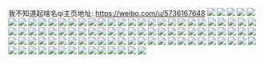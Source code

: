 我不知道起啥名qi主页地址: https://weibo.com/u/5736167648 
![](https://wx4.sinaimg.cn/mw2000/006gcnf2ly1h9ey1ebqqrj30zg1ba433.jpg) 
![](https://wx4.sinaimg.cn/mw2000/006gcnf2ly1h9dwg9ijk2j30ku0kuwh3.jpg) 
![](https://wx4.sinaimg.cn/mw2000/006gcnf2ly1h9dwg4bibxj30ku0ku76v.jpg) 
![](https://wx4.sinaimg.cn/mw2000/006gcnf2ly1h8uiman8aqj31j02pse75.jpg) 
![](https://wx4.sinaimg.cn/mw2000/006gcnf2ly1h8s6ixhcyyj31j02ps1kx.jpg) 
![](https://wx4.sinaimg.cn/mw2000/006gcnf2ly1h8s6iy1en3j31j02ps1kx.jpg) 
![](https://wx4.sinaimg.cn/mw2000/006gcnf2ly1h8s6iyj5xlj31j02ps1kx.jpg) 
![](https://wx4.sinaimg.cn/mw2000/006gcnf2ly1h6448e0y42j31yc0wi4qp.jpg) 
![](https://wx4.sinaimg.cn/mw2000/006gcnf2ly1h6448faeulj31yc0wib29.jpg) 
![](https://wx4.sinaimg.cn/mw2000/006gcnf2ly1h3cxg6tfzgj31ak0u0n7e.jpg) 
![](https://wx4.sinaimg.cn/mw2000/006gcnf2ly1h3cxg6cp1hj30u0140dnt.jpg) 
![](https://wx4.sinaimg.cn/mw2000/006gcnf2ly1h3cxg76am0j314w0thqbx.jpg) 
![](https://wx4.sinaimg.cn/mw2000/006gcnf2ly1gywoj75lt5j30u0140449.jpg) 
![](https://wx4.sinaimg.cn/mw2000/006gcnf2ly1gxnvnqaqs9j30ku0wsjwv.jpg) 
![](https://wx4.sinaimg.cn/mw2000/006gcnf2ly1gxnvnqdmzaj30ku0wswk9.jpg) 
![](https://wx4.sinaimg.cn/mw2000/006gcnf2ly1gxnvnqj48vj30ku0wsdl0.jpg) 
![](https://wx4.sinaimg.cn/mw2000/006gcnf2ly1gxnvnq1skwj30ku0ws42s.jpg) 
![](https://wx4.sinaimg.cn/mw2000/006gcnf2ly1guok2vg8v0j60u01t0gnq02.jpg) 
![](https://wx4.sinaimg.cn/mw2000/006gcnf2ly1gubndsmwqej61400u044p02.jpg) 
![](https://wx4.sinaimg.cn/mw2000/006gcnf2ly1gubndu0txxj61400u0q8v02.jpg) 
![](https://wx4.sinaimg.cn/mw2000/006gcnf2ly1gubndw45gvj61400u0qb302.jpg) 
![](https://wx4.sinaimg.cn/mw2000/006gcnf2ly1gubndx1crcj61400u0jvm02.jpg) 
![](https://wx4.sinaimg.cn/mw2000/006gcnf2ly1gubnghu98bj60u0140aeo02.jpg) 
![](https://wx4.sinaimg.cn/mw2000/006gcnf2ly1gubnhm7w15j61400u0gq402.jpg) 
![](https://wx4.sinaimg.cn/mw2000/006gcnf2ly1gubngif743j617q0u076v02.jpg) 
![](https://wx4.sinaimg.cn/mw2000/006gcnf2ly1gu2iaogfbzj60u014077e02.jpg) 
![](https://wx4.sinaimg.cn/mw2000/006gcnf2ly1gtl8x6q61lj61t00u0gri02.jpg) 
![](https://wx4.sinaimg.cn/mw2000/006gcnf2ly1gtl8x74jy2j31t00u0tf7.jpg) 
![](https://wx4.sinaimg.cn/mw2000/006gcnf2ly1gtl8x7k0unj61t00u0n4402.jpg) 
![](https://wx4.sinaimg.cn/mw2000/006gcnf2ly1gt3zvriyr5j31t00u0qac.jpg) 
![](https://wx4.sinaimg.cn/mw2000/006gcnf2ly1gsfd3myqysj31t00u0qe0.jpg) 
![](https://wx4.sinaimg.cn/mw2000/006gcnf2ly1gscwzmbsdgj31t00u00wl.jpg) 
![](https://wx4.sinaimg.cn/mw2000/006gcnf2ly1gscwzmpgz5j31t00u0gt8.jpg) 
![](https://wx4.sinaimg.cn/mw2000/006gcnf2ly1gruw16f3puj31t00u0ag8.jpg) 
![](https://wx4.sinaimg.cn/mw2000/006gcnf2ly1gruw16pk0gj31t00u0q6i.jpg) 
![](https://wx4.sinaimg.cn/mw2000/006gcnf2ly1gruw170rt1j31t00u010j.jpg) 
![](https://wx4.sinaimg.cn/mw2000/006gcnf2ly1grr3ngahjbj31t00u0qas.jpg) 
![](https://wx4.sinaimg.cn/mw2000/006gcnf2ly1grp6asfbjdj31t00u0aex.jpg) 
![](https://wx4.sinaimg.cn/mw2000/006gcnf2ly1grp6ass49bj31t00u0adr.jpg) 
![](https://wx4.sinaimg.cn/mw2000/006gcnf2ly1griq38rm39j30u0140drv.jpg) 
![](https://wx4.sinaimg.cn/mw2000/006gcnf2ly1gqcgiicwwej31t00u0thg.jpg) 
![](https://wx4.sinaimg.cn/mw2000/006gcnf2ly1gqcgiiqebej31t00u0ae2.jpg) 
![](https://wx4.sinaimg.cn/mw2000/006gcnf2ly1gq512zt47nj30uu0u0adt.jpg) 
![](https://wx4.sinaimg.cn/mw2000/006gcnf2ly1got3altq31j30u0140dmg.jpg) 
![](https://wx4.sinaimg.cn/mw2000/006gcnf2ly1goqfzos4znj31400u0grn.jpg) 
![](https://wx4.sinaimg.cn/mw2000/006gcnf2ly1goqfzpcuntj31400u010s.jpg) 
![](https://wx4.sinaimg.cn/mw2000/006gcnf2ly1gokp5nfdpej31400u0aig.jpg) 
![](https://wx4.sinaimg.cn/mw2000/006gcnf2ly1gokp5nu55lj30u00mkmy7.jpg) 
![](https://wx4.sinaimg.cn/mw2000/006gcnf2ly1gokp5otm22j31400u0dma.jpg) 
![](https://wx4.sinaimg.cn/mw2000/006gcnf2ly1gokp5pmv9kj31400u079s.jpg) 
![](https://wx4.sinaimg.cn/mw2000/006gcnf2ly1gokp5qcq0dj31hc0onthh.jpg) 
![](https://wx4.sinaimg.cn/mw2000/006gcnf2ly1gokp5r1b3rj30u0140k3d.jpg) 
![](https://wx4.sinaimg.cn/mw2000/006gcnf2ly1gokp5rj8lfj31400u0q9e.jpg) 
![](https://wx4.sinaimg.cn/mw2000/006gcnf2ly1gokp5q23vqj31400u075c.jpg) 
![](https://wx4.sinaimg.cn/mw2000/006gcnf2ly1gokp5s6ekgj31400u0tf6.jpg) 
![](https://wx4.sinaimg.cn/mw2000/006gcnf2ly1goikcn5q3rj30u0140wpr.jpg) 
![](https://wx4.sinaimg.cn/mw2000/006gcnf2ly1godgzn5dslj31t00u0jwn.jpg) 
![](https://wx4.sinaimg.cn/mw2000/006gcnf2ly1godgzoggdrj31t00u0jz4.jpg) 
![](https://wx4.sinaimg.cn/mw2000/006gcnf2ly1gnn7ck67l0j30iq0uwh74.jpg) 
![](https://wx4.sinaimg.cn/mw2000/006gcnf2ly1gnn7ckllwkj30ja0eztjr.jpg) 
![](https://wx4.sinaimg.cn/mw2000/006gcnf2ly1gnn7cl1lq6j30kl0i44di.jpg) 
![](https://wx4.sinaimg.cn/mw2000/006gcnf2ly1gnn7cm3cncj30lk1504qp.jpg) 
![](https://wx4.sinaimg.cn/mw2000/006gcnf2ly1glupseba8zj30u01t0n3x.jpg) 
![](https://wx4.sinaimg.cn/mw2000/006gcnf2ly1gluprz4c3dj31400u0aig.jpg) 
![](https://wx4.sinaimg.cn/mw2000/006gcnf2ly1glu2nhrqtkj31hc0onai1.jpg) 
![](https://wx4.sinaimg.cn/mw2000/006gcnf2ly1glu2ni9780j30u0140djw.jpg) 
![](https://wx4.sinaimg.cn/mw2000/006gcnf2ly1glu2ninsfoj30u0140q6a.jpg) 
![](https://wx4.sinaimg.cn/mw2000/006gcnf2ly1gls8fo587mj30u01t0tc3.jpg) 
![](https://wx4.sinaimg.cn/mw2000/006gcnf2ly1gls8fofn3bj30u01t0af0.jpg) 
![](https://wx4.sinaimg.cn/mw2000/006gcnf2ly1gls8foy27uj31400u07dz.jpg) 
![](https://wx4.sinaimg.cn/mw2000/006gcnf2ly1gls8fph93kj30u01404de.jpg) 
![](https://wx4.sinaimg.cn/mw2000/006gcnf2ly1gls3459vmwj30u01t046x.jpg) 
![](https://wx4.sinaimg.cn/mw2000/006gcnf2ly1gkrcq8tcdkj31hc0onjuk.jpg) 
![](https://wx4.sinaimg.cn/mw2000/006gcnf2ly1gjwyayim7qj31400u0443.jpg) 
![](https://wx4.sinaimg.cn/mw2000/006gcnf2ly1gjwyaz2wnqj31400u0gtk.jpg) 
![](https://wx4.sinaimg.cn/mw2000/006gcnf2ly1gjwyazkrn3j31400u0478.jpg) 
![](https://wx4.sinaimg.cn/mw2000/006gcnf2ly1gjwyazy5dkj31400u079g.jpg) 
![](https://wx4.sinaimg.cn/mw2000/006gcnf2ly1gjwyb0ehw8j31400u0dma.jpg) 
![](https://wx4.sinaimg.cn/mw2000/006gcnf2ly1gjwyb0ro2aj31400u0acd.jpg) 
![](https://wx4.sinaimg.cn/mw2000/006gcnf2ly1gjtvwarvhej31400u0q76.jpg) 
![](https://wx4.sinaimg.cn/mw2000/006gcnf2ly1gjtvwb8hknj31400u00xa.jpg) 
![](https://wx4.sinaimg.cn/mw2000/006gcnf2ly1gjr7jo6fz4j31400u043y.jpg) 
![](https://wx4.sinaimg.cn/mw2000/006gcnf2ly1gjr7jopaogj30u0140dkg.jpg) 
![](https://wx4.sinaimg.cn/mw2000/006gcnf2ly1gjr7joz4cyj30u01400x4.jpg) 
![](https://wx4.sinaimg.cn/mw2000/006gcnf2ly1gjr7jpek6mj31400u0791.jpg) 
![](https://wx4.sinaimg.cn/mw2000/006gcnf2ly1gi5sl2oqoij30u011stc9.jpg) 
![](https://wx4.sinaimg.cn/mw2000/006gcnf2ly1gi5sesthk1j31t00u0wk1.jpg) 
![](https://wx4.sinaimg.cn/mw2000/006gcnf2ly1gi5set1mxnj31t00u0te2.jpg) 
![](https://wx4.sinaimg.cn/mw2000/006gcnf2ly1gi5setakq6j31t00u0te3.jpg) 
![](https://wx4.sinaimg.cn/mw2000/006gcnf2ly1gi5seti1uaj31t00u0adv.jpg) 
![](https://wx4.sinaimg.cn/mw2000/006gcnf2ly1gi5setqcfij31t00u0tdg.jpg) 
![](https://wx4.sinaimg.cn/mw2000/006gcnf2ly1gi3ank2dsmj30qo0r1jtv.jpg) 
![](https://wx4.sinaimg.cn/mw2000/006gcnf2ly1gi3ankfo8xj31400u0go6.jpg) 
![](https://wx4.sinaimg.cn/mw2000/006gcnf2ly1gi3ankudjqj31400u0aby.jpg) 
